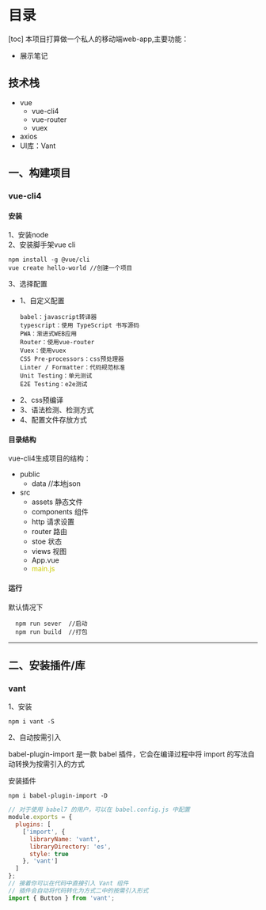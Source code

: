 # 目录
[toc]
本项目打算做一个私人的移动端web-app,主要功能： 
- 展示笔记
## 技术栈
- vue
  - vue-cli4
  - vue-router
  - vuex
- axios
- UI库：Vant
## 一、构建项目
### vue-cli4
#### 安装
1、安装node  
2、安装脚手架vue cli
```
npm install -g @vue/cli
vue create hello-world //创建一个项目
```
3、选择配置
- 1、自定义配置  
    ```
    babel：javascript转译器
    typescript：使用 TypeScript 书写源码  
    PWA：渐进式WEB应用
    Router：使用vue-router
    Vuex：使用vuex
    CSS Pre-processors：css预处理器
    Linter / Formatter：代码规范标准
    Unit Testing：单元测试
    E2E Testing：e2e测试
    ```
- 2、css预编译
- 3、语法检测、检测方式
- 4、配置文件存放方式

#### 目录结构
vue-cli4生成项目的结构：
- public
    - data //本地json
- src
    - assets  静态文件
    - components  组件
    - http  请求设置
    - router  路由
    - stoe  状态
    - views  视图
    - App.vue 
    - <font color="#cccc">main.js</font>

#### 运行
默认情况下
```
  npm run sever  //启动
  npm run build  //打包
```
---
## 二、安装插件/库
### vant
1、安装
```
npm i vant -S
```
2、自动按需引入

babel-plugin-import 是一款 babel 插件，它会在编译过程中将 import 的写法自动转换为按需引入的方式

安装插件
```
npm i babel-plugin-import -D
```
```js
// 对于使用 babel7 的用户，可以在 babel.config.js 中配置
module.exports = {
  plugins: [
    ['import', {
      libraryName: 'vant',
      libraryDirectory: 'es',
      style: true
    }, 'vant']
  ]
};
// 接着你可以在代码中直接引入 Vant 组件
// 插件会自动将代码转化为方式二中的按需引入形式
import { Button } from 'vant';
```